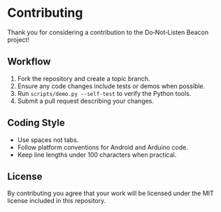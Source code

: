 # Contributing

Thank you for considering a contribution to the Do‑Not‑Listen Beacon project!

## Workflow

1. Fork the repository and create a topic branch.
2. Ensure any code changes include tests or demos when possible.
3. Run `scripts/demo.py --self-test` to verify the Python tools.
4. Submit a pull request describing your changes.

## Coding Style

- Use spaces not tabs.
- Follow platform conventions for Android and Arduino code.
- Keep line lengths under 100 characters when practical.

## License

By contributing you agree that your work will be licensed under the MIT license
included in this repository.
